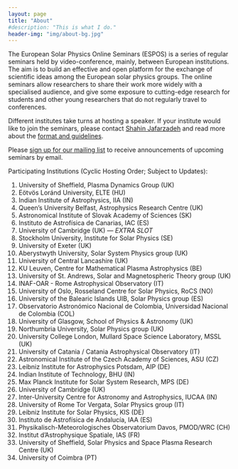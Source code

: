 ```yaml
---
layout: page
title: "About"
#description: "This is what I do."
header-img: "img/about-bg.jpg"
---
```


The European Solar Physics Online Seminars (ESPOS) is a series of regular seminars held by video-conference, mainly, between European institutions. The aim is to build an effective and open platform for the exchange of scientific ideas among the European solar physics groups. The online seminars allow researchers to share their work more widely with a specialised audience, and give some exposure to cutting-edge research for students and other young researchers that do not regularly travel to conferences.

Different institutes take turns at hosting a speaker. If your institute would like to join the seminars, please contact [Shahin Jafarzadeh](mailto:shahin.jafarzadeh@astro.uio.no) and read more about the [format and guidelines](../guidelines/).

Please [sign up for our mailing list](https://sympa.uio.no/astro.uio.no/subscribe/espos-announce) to receive announcements of upcoming seminars by email.

Participating Institutions (Cyclic Hosting Order; Subject to Updates):

1. University of Sheffield, Plasma Dynamics Group (UK)
2. Eötvös Loránd University, ELTE (HU)
3. Indian Institute of Astrophysics, IIA (IN)
4. Queen’s University Belfast, Astrophysics Research Centre (UK)
5. Astronomical Institute of Slovak Academy of Sciences (SK)
6. Instituto de Astrofísica de Canarias, IAC (ES)
7. University of Cambridge (UK) — *EXTRA SLOT*
8. Stockholm University, Institute for Solar Physics (SE)
9. University of Exeter (UK)
10. Aberystwyth University, Solar System Physics group (UK)
11. University of Central Lancashire (UK)
12. KU Leuven, Centre for Mathematical Plasma Astrophysics (BE)
13. University of St. Andrews, Solar and Magnetospheric Theory group (UK)
14. INAF-OAR - Rome Astrophysical Observatory (IT)
15. University of Oslo, Rosseland Centre for Solar Physics, RoCS (NO)
16. University of the Balearic Islands UIB, Solar Physics group (ES)
17. Observatorio Astronómico Nacional de Colombia, Universidad Nacional de Colombia (COL)
18. University of Glasgow, School of Physics & Astronomy (UK)
19. Northumbria University, Solar Physics group (UK)
20. University College London, Mullard Space Science Laboratory, MSSL (UK)
21. University of Catania / Catania Astrophysical Observatory (IT)
22. Astronomical Institute of the Czech Academy of Sciences, ASU (CZ)
23. Leibniz Institute for Astrophysics Potsdam, AIP (DE)
24. Indian Institute of Technology, BHU (IN)
25. Max Planck Institute for Solar System Research, MPS (DE)
26. University of Cambridge (UK)
27. Inter-University Centre for Astronomy and Astrophysics, IUCAA (IN)
28. University of Rome Tor Vergata, Solar Physics group (IT)
29. Leibniz Institute for Solar Physics, KIS (DE)
30. Instituto de Astrofísica de Andalucía, IAA (ES)
31. Physikalisch-Meteorologisches Observatorium Davos, PMOD/WRC (CH)
32. Institut d’Astrophysique Spatiale, IAS (FR)
33. University of Sheffield, Solar Physics and Space Plasma Research Centre (UK)
34. University of Coimbra (PT)
